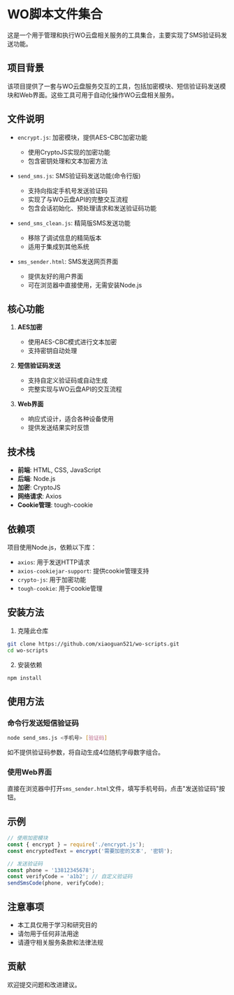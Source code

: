# WO脚本文件集合

这是一个用于管理和执行WO云盘相关服务的工具集合，主要实现了SMS验证码发送功能。

## 项目背景

该项目提供了一套与WO云盘服务交互的工具，包括加密模块、短信验证码发送模块和Web界面。这些工具可用于自动化操作WO云盘相关服务。

## 文件说明

- `encrypt.js`: 加密模块，提供AES-CBC加密功能
  - 使用CryptoJS实现的加密功能
  - 包含密钥处理和文本加密方法

- `send_sms.js`: SMS验证码发送功能(命令行版)
  - 支持向指定手机号发送验证码
  - 实现了与WO云盘API的完整交互流程
  - 包含会话初始化、预处理请求和发送验证码功能

- `send_sms_clean.js`: 精简版SMS发送功能
  - 移除了调试信息的精简版本
  - 适用于集成到其他系统

- `sms_sender.html`: SMS发送网页界面
  - 提供友好的用户界面
  - 可在浏览器中直接使用，无需安装Node.js

## 核心功能

1. **AES加密**
   - 使用AES-CBC模式进行文本加密
   - 支持密钥自动处理

2. **短信验证码发送**
   - 支持自定义验证码或自动生成
   - 完整实现与WO云盘API的交互流程

3. **Web界面**
   - 响应式设计，适合各种设备使用
   - 提供发送结果实时反馈

## 技术栈

- **前端**: HTML, CSS, JavaScript
- **后端**: Node.js
- **加密**: CryptoJS
- **网络请求**: Axios
- **Cookie管理**: tough-cookie

## 依赖项

项目使用Node.js，依赖以下库：
- `axios`: 用于发送HTTP请求
- `axios-cookiejar-support`: 提供cookie管理支持
- `crypto-js`: 用于加密功能
- `tough-cookie`: 用于cookie管理

## 安装方法

1. 克隆此仓库
```bash
git clone https://github.com/xiaoguan521/wo-scripts.git
cd wo-scripts
```

2. 安装依赖
```bash
npm install
```

## 使用方法

### 命令行发送短信验证码

```bash
node send_sms.js <手机号> [验证码]
```
如不提供验证码参数，将自动生成4位随机字母数字组合。

### 使用Web界面

直接在浏览器中打开`sms_sender.html`文件，填写手机号码，点击"发送验证码"按钮。

## 示例

```javascript
// 使用加密模块
const { encrypt } = require('./encrypt.js');
const encryptedText = encrypt('需要加密的文本', '密钥');

// 发送验证码
const phone = '13812345678';
const verifyCode = 'a1b2'; // 自定义验证码
sendSmsCode(phone, verifyCode);
```

## 注意事项

- 本工具仅用于学习和研究目的
- 请勿用于任何非法用途
- 请遵守相关服务条款和法律法规

## 贡献

欢迎提交问题和改进建议。 